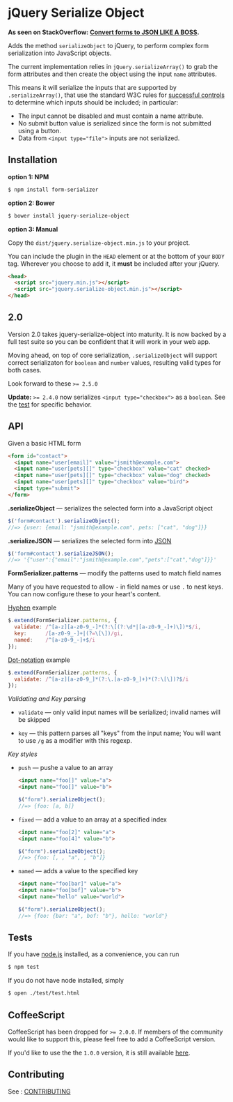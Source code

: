 jQuery Serialize Object
=======================

**As seen on StackOverflow: [Convert forms to JSON LIKE A BOSS][SO].**

Adds the method `serializeObject` to jQuery, to perform complex form
serialization into JavaScript objects.

The current implementation relies in `jQuery.serializeArray()` to grab the form
attributes and then create the object using the input `name` attributes.

This means it will serialize the inputs that are supported by
`.serializeArray()`, that use the standard W3C rules for [successful controls][w3c_controls]
to determine which inputs should be included; in particular:

* The input cannot be disabled and must contain a name attribute.
* No submit button value is serialized since the form is not submitted using a button.
* Data from `<input type="file">` inputs are not serialized.


Installation
------------

**option 1: NPM**

```sh
$ npm install form-serializer
```

**option 2: Bower**

```sh
$ bower install jquery-serialize-object
```

**option 3: Manual**

Copy the `dist/jquery.serialize-object.min.js` to your project.

You can include the plugin in the `HEAD` element or at the bottom of your `BODY`
tag. Wherever you choose to add it, it **must** be included after your jQuery.

```html
<head>
  <script src="jquery.min.js"></script>
  <script src="jquery.serialize-object.min.js"></script>
</head>
```

2.0
---

Version 2.0 takes jquery-serialize-object into maturity. It is now backed by a
full test suite so you can be confident that it will work in your web app.

Moving ahead, on top of core serialization, `.serializeObject` will support
correct serializaton for `boolean` and `number` values, resulting valid types
for both cases.

Look forward to these `>= 2.5.0`

**Update:** `>= 2.4.0` now serializes `<input type="checkbox">` as a `boolean`. See
the [test][boolean] for specific behavior.


API
---

Given a basic HTML form

```html
<form id="contact">
  <input name="user[email]" value="jsmith@example.com">
  <input name="user[pets][]" type="checkbox" value="cat" checked>
  <input name="user[pets][]" type="checkbox" value="dog" checked>
  <input name="user[pets][]" type="checkbox" value="bird">
  <input type="submit">
</form>
```

**.serializeObject** &mdash; serializes the selected form into a JavaScript object

```js
$('form#contact').serializeObject();
//=> {user: {email: "jsmith@example.com", pets: ["cat", "dog"]}}
```

**.serializeJSON** &mdash; serializes the selected form into [JSON][json]

```js
$('form#contact').serializeJSON();
//=> '{"user":{"email":"jsmith@example.com","pets":["cat","dog"]}}'
```

**FormSerializer.patterns** &mdash; modify the patterns used to match field
names

Many of you have requested to allow `-` in field names or use `.` to nest keys.
You can now configure these to your heart's content.

[Hyphen][dash-notation] example

```js
$.extend(FormSerializer.patterns, {
  validate: /^[a-z][a-z0-9_-]*(?:\[(?:\d*|[a-z0-9_-]+)\])*$/i,
  key:      /[a-z0-9_-]+|(?=\[\])/gi,
  named:    /^[a-z0-9_-]+$/i
});
```

[Dot-notation][dot-notation] example

```js
$.extend(FormSerializer.patterns, {
  validate: /^[a-z][a-z0-9_]*(?:\.[a-z0-9_]+)*(?:\[\])?$/i
});
```

*Validating and Key parsing*

* `validate` &mdash; only valid input names will be serialized; invalid names
  will be skipped

* `key` &mdash; this pattern parses all "keys" from the input name; You will
  want to use `/g` as a modifier with this regexp.

*Key styles*

* `push` &mdash; pushe a value to an array

  ```html
  <input name="foo[]" value="a">
  <input name="foo[]" value="b">
  ```

  ```js
  $("form").serializeObject();
  //=> {foo: [a, b]}
  ```

* `fixed` &mdash; add a value to an array at a specified index

  ```html
  <input name="foo[2]" value="a">
  <input name="foo[4]" value="b">
  ```

  ```js
  $("form").serializeObject();
  //=> {foo: [, , "a", , "b"]}
  ```

* `named` &mdash; adds a value to the specified key

  ```html
  <input name="foo[bar]" value="a">
  <input name="foo[bof]" value="b">
  <input name="hello" value="world">
  ```

  ```js
  $("form").serializeObject();
  //=> {foo: {bar: "a", bof: "b"}, hello: "world"}
  ```

Tests
-----

If you have [node.js][node] installed, as a convenience, you can run

```sh
$ npm test
```

If you do not have node installed, simply

```sh
$ open ./test/test.html
```


CoffeeScript
------------

CoffeeScript has been dropped for `>= 2.0.0`. If members of the community would
like to support this, please feel free to add a CoffeeScript version.

If you'd like to use the the `1.0.0` version, it is still available [here][legacy].


Contributing
------------

See : [CONTRIBUTING](./CONTRIBUTING.md)

[SO]: http://stackoverflow.com/a/8407771/184600
[w3c_controls]: http://www.w3.org/TR/html401/interact/forms.html#h-17.13.2
[json]: http://json.org
[node]: http://nodejs.org
[legacy]: https://github.com/macek/jquery-serialize-object/releases/tag/1.0.0
[dash-notation]: https://github.com/macek/jquery-serialize-object/issues/6
[dot-notation]: https://github.com/macek/jquery-serialize-object/issues/4
[boolean]: https://github.com/macek/jquery-serialize-object/blob/master/test/integration/encode-test.js
